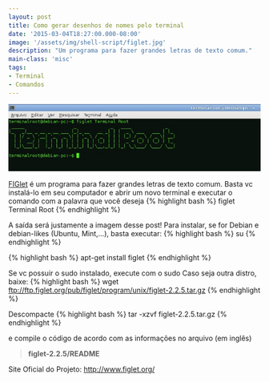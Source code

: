 ```yaml
---
layout: post
title: Como gerar desenhos de nomes pelo terminal
date: '2015-03-04T18:27:00.000-08:00'
image: '/assets/img/shell-script/figlet.jpg'
description: "Um programa para fazer grandes letras de texto comum."
main-class: 'misc'
tags:
- Terminal
- Comandos
---
```


![Blog Linux](/assets/img/shell-script/figlet.jpg "Blog Linux")


[FIGlet](http://www.figlet.org/) é um programa para fazer grandes letras de texto comum. Basta vc  instalá-lo em seu computador e abrir um novo terminal e executar o  comando com a palavra que você deseja
{% highlight bash %}
figlet Terminal Root
{% endhighlight %}

A saída será justamente a imagem desse post!
Para instalar, se for Debian e debian-likes (Ubuntu, Mint,…), basta executar:
{% highlight bash %}
su
{% endhighlight %}

{% highlight bash %}
apt-get install figlet
{% endhighlight %}

Se vc possuir o sudo instalado, execute com o sudo
Caso seja outra distro, baixe:
{% highlight bash %}
wget ftp://ftp.figlet.org/pub/figlet/program/unix/figlet-2.2.5.tar.gz
{% endhighlight %}

Descompacte
{% highlight bash %}
tar -xzvf figlet-2.2.5.tar.gz
{% endhighlight %}

e compile o código de acordo com as informações no arquivo (em inglês)

> __figlet-2.2.5/README__

Site Oficial do Projeto: <http://www.figlet.org/>

<script async src="https://pagead2.googlesyndication.com/pagead/js/adsbygoogle.js"></script>

<!-- Informat -->
<ins class="adsbygoogle"
 style="display:block"
 data-ad-client="ca-pub-2838251107855362"
 data-ad-slot="2327980059"
 data-ad-format="auto"
 data-full-width-responsive="true"></ins>

<script>
(adsbygoogle = window.adsbygoogle || []).push({});
</script>

